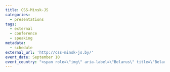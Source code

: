 ```yaml
---
title: CSS-Minsk-JS
categories:
  - presentations
tags:
  - external
  - conference
  - speaking
metadata:
  - schedule
external_url: 'http://css-minsk-js.by/'
event_date: September 10
event_country: "<span role=\"img\" aria-label=\"Belarus\" title=\"Belarus\">\U0001F1E7\U0001F1FE</span>"
---
```


